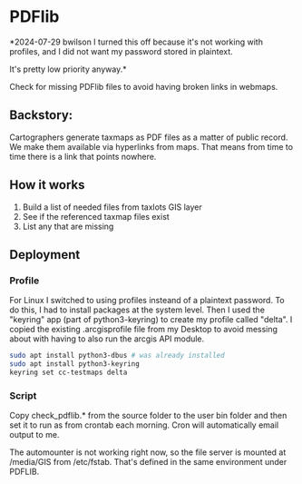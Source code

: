 # PDFlib

*2024-07-29 bwilson I turned this off because it's not working with profiles,
and I did not want my password stored in plaintext.

It's pretty low priority anyway.*

Check for missing PDFlib files
to avoid having broken links in webmaps.


## Backstory:

Cartographers generate taxmaps as PDF files as a matter of public record.
We make them available via hyperlinks from maps. That means from time to time
there is a link that points nowhere.

## How it works

1. Build a list of needed files from taxlots GIS layer
2. See if the referenced taxmap files exist
3. List any that are missing

## Deployment

### Profile

For Linux I switched to using profiles insteand of a plaintext password. To do this, 
I had to install packages at the system level.
Then I used the "keyring" app (part of python3-keyring) to create my profile called "delta".
I copied the existing .arcgisprofile file from my Desktop to avoid messing about with having
to also run the arcgis API module.

```bash
sudo apt install python3-dbus # was already installed
sudo apt install python3-keyring
keyring set cc-testmaps delta
```

### Script

Copy check_pdflib.* from the source folder to the user bin folder and then
set it to run as from crontab each morning. Cron will 
automatically email output to me.

The automounter is not working right now, so the file server is
mounted at /media/GIS from /etc/fstab.  That's defined in the same
environment under PDFLIB.